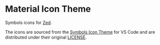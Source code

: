# Material Icon Theme

Symbols icons for [Zed](https://zed.dev/).

The icons are sourced from the [Symbols Icon Theme](https://github.com/miguelsolorio/vscode-symbols) for VS Code and are distributed under their original [LICENSE](./LICENSE).
